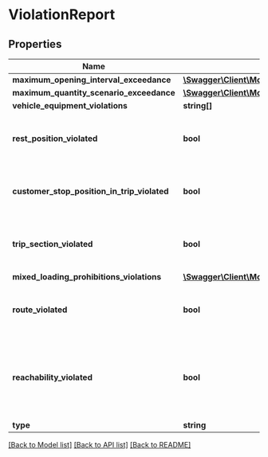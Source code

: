 # ViolationReport

## Properties
Name | Type | Description | Notes
------------ | ------------- | ------------- | -------------
**maximum_opening_interval_exceedance** | [**\Swagger\Client\Model\Duration**](Duration.md) |  | [optional] 
**maximum_quantity_scenario_exceedance** | [**\Swagger\Client\Model\TransportQuantityUnit[]**](TransportQuantityUnit.md) |  | [optional] 
**vehicle_equipment_violations** | **string[]** |  | [optional] 
**rest_position_violated** | **bool** | Indicates if any daily rest is scheduled at an unexpected position according to possible rest positions that can for example be defined by multi day drivers&#x27; working hours. | [optional] 
**customer_stop_position_in_trip_violated** | **bool** | Indicates if any service is scheduled at an unexpected position according to the position in trip. Corresponds to tour events with violation type CUSTOMER\\_STOP\\_POSITION\\_IN\\_TRIP. | [optional] 
**trip_section_violated** | **bool** | Indicates if any service is scheduled at an unexpected position according to the trip section number. Corresponds to tour events with violation type TRIP\\_SECTION. | [optional] 
**mixed_loading_prohibitions_violations** | [**\Swagger\Client\Model\MixedLoadingProhibition[]**](MixedLoadingProhibition.md) |  | [optional] 
**route_violated** | **bool** | Indicates if at least one of the routes between two locations is violated. This violation does not occur if ignore route violations is set to true. Corresponds to tour events with violation type ROUTE. | [optional] 
**reachability_violated** | **bool** | Indicates if at least one of the routes between two locations was calculated by direct distance instead of the road network. This violation does not occur if ignore reachability violations is set to false and if distance mode is not set to direct distance. Corresponds to tour events with violation type REACHABILITY. | [optional] 
**type** | **string** |  | 

[[Back to Model list]](../../README.md#documentation-for-models) [[Back to API list]](../../README.md#documentation-for-api-endpoints) [[Back to README]](../../README.md)

